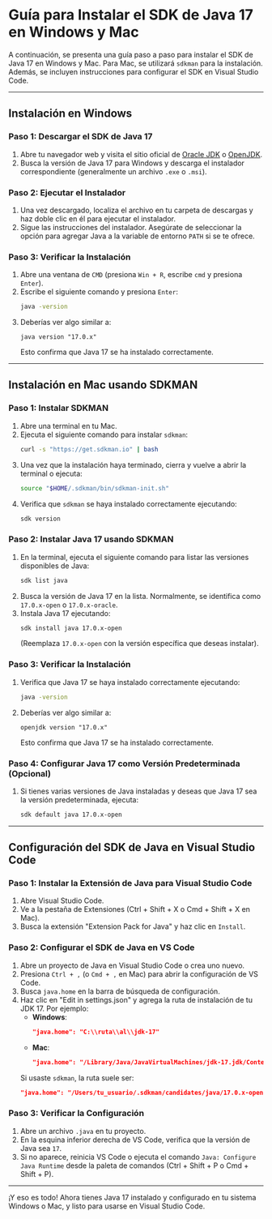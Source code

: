 # Guía para Instalar el SDK de Java 17 en Windows y Mac

A continuación, se presenta una guía paso a paso para instalar el SDK de Java 17 en Windows y Mac. Para Mac, se utilizará `sdkman` para la instalación. Además, se incluyen instrucciones para configurar el SDK en Visual Studio Code.

---

## Instalación en Windows

### Paso 1: Descargar el SDK de Java 17
1. Abre tu navegador web y visita el sitio oficial de [Oracle JDK](https://www.oracle.com/java/technologies/javase/jdk17-archive-downloads.html) o [OpenJDK](https://openjdk.org/projects/jdk/17/).
2. Busca la versión de Java 17 para Windows y descarga el instalador correspondiente (generalmente un archivo `.exe` o `.msi`).

### Paso 2: Ejecutar el Instalador
1. Una vez descargado, localiza el archivo en tu carpeta de descargas y haz doble clic en él para ejecutar el instalador.
2. Sigue las instrucciones del instalador. Asegúrate de seleccionar la opción para agregar Java a la variable de entorno `PATH` si se te ofrece.

### Paso 3: Verificar la Instalación
1. Abre una ventana de `CMD` (presiona `Win + R`, escribe `cmd` y presiona `Enter`).
2. Escribe el siguiente comando y presiona `Enter`:
   ```bash
   java -version
   ```
3. Deberías ver algo similar a:
   ```
   java version "17.0.x"
   ```
   Esto confirma que Java 17 se ha instalado correctamente.

---

## Instalación en Mac usando SDKMAN

### Paso 1: Instalar SDKMAN
1. Abre una terminal en tu Mac.
2. Ejecuta el siguiente comando para instalar `sdkman`:
   ```bash
   curl -s "https://get.sdkman.io" | bash
   ```
3. Una vez que la instalación haya terminado, cierra y vuelve a abrir la terminal o ejecuta:
   ```bash
   source "$HOME/.sdkman/bin/sdkman-init.sh"
   ```
4. Verifica que `sdkman` se haya instalado correctamente ejecutando:
   ```bash
   sdk version
   ```

### Paso 2: Instalar Java 17 usando SDKMAN
1. En la terminal, ejecuta el siguiente comando para listar las versiones disponibles de Java:
   ```bash
   sdk list java
   ```
2. Busca la versión de Java 17 en la lista. Normalmente, se identifica como `17.0.x-open` o `17.0.x-oracle`.
3. Instala Java 17 ejecutando:
   ```bash
   sdk install java 17.0.x-open
   ```
   (Reemplaza `17.0.x-open` con la versión específica que deseas instalar).

### Paso 3: Verificar la Instalación
1. Verifica que Java 17 se haya instalado correctamente ejecutando:
   ```bash
   java -version
   ```
2. Deberías ver algo similar a:
   ```
   openjdk version "17.0.x"
   ```
   Esto confirma que Java 17 se ha instalado correctamente.

### Paso 4: Configurar Java 17 como Versión Predeterminada (Opcional)
1. Si tienes varias versiones de Java instaladas y deseas que Java 17 sea la versión predeterminada, ejecuta:
   ```bash
   sdk default java 17.0.x-open
   ```

---

## Configuración del SDK de Java en Visual Studio Code

### Paso 1: Instalar la Extensión de Java para Visual Studio Code
1. Abre Visual Studio Code.
2. Ve a la pestaña de Extensiones (Ctrl + Shift + X o Cmd + Shift + X en Mac).
3. Busca la extensión "Extension Pack for Java" y haz clic en `Install`.

### Paso 2: Configurar el SDK de Java en VS Code
1. Abre un proyecto de Java en Visual Studio Code o crea uno nuevo.
2. Presiona `Ctrl + ,` (o `Cmd + ,` en Mac) para abrir la configuración de VS Code.
3. Busca `java.home` en la barra de búsqueda de configuración.
4. Haz clic en "Edit in settings.json" y agrega la ruta de instalación de tu JDK 17. Por ejemplo:
   - **Windows**:
     ```json
     "java.home": "C:\\ruta\\al\\jdk-17"
     ```
   - **Mac**:
     ```json
     "java.home": "/Library/Java/JavaVirtualMachines/jdk-17.jdk/Contents/Home"
     ```
   Si usaste `sdkman`, la ruta suele ser:
   ```json
   "java.home": "/Users/tu_usuario/.sdkman/candidates/java/17.0.x-open"
   ```

### Paso 3: Verificar la Configuración
1. Abre un archivo `.java` en tu proyecto.
2. En la esquina inferior derecha de VS Code, verifica que la versión de Java sea `17`.
3. Si no aparece, reinicia VS Code o ejecuta el comando `Java: Configure Java Runtime` desde la paleta de comandos (Ctrl + Shift + P o Cmd + Shift + P).

---

¡Y eso es todo! Ahora tienes Java 17 instalado y configurado en tu sistema Windows o Mac, y listo para usarse en Visual Studio Code.